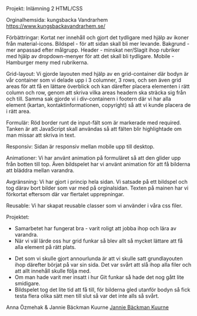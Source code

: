 Projekt: Inlämning 2 HTML/CSS

Orginalhemsida: kungsbacka Vandrarhem https://www.kungsbackavandrarhem.se/

Förbättringar:
Kortat ner innehåll och gjort det tydligare med hjälp av ikoner från material-icons.
Bildspel - för att sidan skall bli mer levande.
Bakgrund - mer anpassad efter målgrupp.
Header - minskat ner/Slagit ihop rubriker med hjälp av dropdown-menyer för att det skall bli tydligare.
Mobile -  Hamburger meny med rubrikerna. 

Grid-layout:
Vi gjorde layouten med hjälp av en grid-container där bodyn är vår container som vi delade upp i 3 columner, 3 rows, och sen även grid areas för att få en lättare överblick och kan därefter placera elementen i rätt column och row, genom att skriva vilka areas headern ska sträcka sig från och till. Samma sak gjorde vi i div-containern i footern där vi har alla element (kartan, kontaktinformationen, copyright) så att vi kunde placera de i rätt area.

Formulär:
Röd border runt de input-fält som är markerade med required. Tanken är att JavaScript skall användas så att fälten blir highlightade om man missar att skriva in text.

Responsiv: 
Sidan är responsiv mellan mobile upp till desktop. 

Animationer:
Vi har använt animation på formuläret så att den glider upp från botten till top. Även bildspelet har vi använt animation för att få bilderna att bläddra mellan varandra. 

Avgränsning:
Vi har gjort i princip hela sidan. Vi satsade på ett bildspel och tog därav bort bilder som var med på orginalsidan. Texten på mainen har vi förkortat eftersom där var flertalet upprepningar. 

Reusable:
Vi har skapat reusable classer som vi använder i våra css filer. 

Projektet:
+ Samarbetet har fungerat bra - varit roligt att jobba ihop och lära av varandra.
+ När vi väl lärde oss hur grid funkar så blev allt så mycket lättare att få alla element på rätt plats. 
- Det som vi skulle gjort annourlunda är att vi skulle satt grundlayouten ihop därefter börjat på var sin sida. 
    Det var svårt att slå ihop alla filer och att allt innehåll skulle följa med.
- Om man hade varit mer insatt i hur Git funkar så hade det nog gått lite smidigare.
- Bildspelet tog det lite tid att få till, för bilderna gled utanför bodyn så fick testa flera olika sätt men till slut så var det inte alls så svårt. 


Anna Özmehak & Jannie Bäckman Kuurne
[Jannie Bäckman Kuurne](https://github.com/Jannie87)
